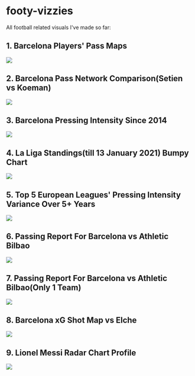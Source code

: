 # footy-vizzies
All football related visuals I've made so far:


## 1. Barcelona Players' Pass Maps

<img src="https://github.com/Ali-Hasan-Khan/footy-vizzies/blob/main/1-Barcelona%20Players%20Heatmap.png">

## 2. Barcelona Pass Network Comparison(Setien vs Koeman)

<img src="https://github.com/Ali-Hasan-Khan/footy-vizzies/blob/main/2-Barcelona%20Pass%20Network%20Comparison.png">

## 3. Barcelona Pressing Intensity Since 2014

<img src="https://github.com/Ali-Hasan-Khan/footy-vizzies/blob/main/3-Barcelona%20Pressing%20Intensiy.png">

## 4. La Liga Standings(till 13 January 2021) Bumpy Chart

<img src="https://github.com/Ali-Hasan-Khan/footy-vizzies/blob/main/4-Laliga%20Standings%20Bumpy%20Chart.png">

## 5. Top 5 European Leagues' Pressing Intensity Variance Over 5+ Years

<img src="https://github.com/Ali-Hasan-Khan/footy-vizzies/blob/main/5-Top%205%20Leagues%20Pressing%20Variance.png">

## 6. Passing Report For Barcelona vs Athletic Bilbao

<img src="https://github.com/Ali-Hasan-Khan/footy-vizzies/blob/main/6-Passing%20Report%20For%20A%20Match.png">

## 7. Passing Report For Barcelona vs Athletic Bilbao(Only 1 Team)

<img src="https://github.com/Ali-Hasan-Khan/footy-vizzies/blob/main/7-Passing%20Report%20For%201%20Team.png">

## 8. Barcelona xG Shot Map vs Elche

<img src="https://github.com/Ali-Hasan-Khan/footy-vizzies/blob/main/8-Shot%20Map.png">

## 9. Lionel Messi Radar Chart Profile

<img src="https://github.com/Ali-Hasan-Khan/footy-vizzies/blob/main/9-Lionel%20Messi%20Radar%20Profile.png">
